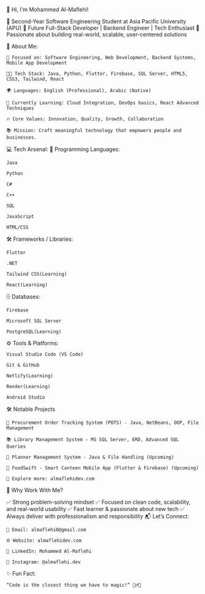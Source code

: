 👋 Hi, I'm Mohammed Al-Maflehi!

🔹 Second-Year Software Engineering Student at Asia Pacific University (APU)
🔹 Future Full-Stack Developer | Backend Engineer | Tech Enthusiast
🔹 Passionate about building real-world, scalable, user-centered solutions

🚀 About Me:

    🎯 Focused on: Software Engineering, Web Development, Backend Systems, Mobile App Development

    👨‍💻 Tech Stack: Java, Python, Flutter, Firebase, SQL Server, HTML5, CSS3, Tailwind, React

    🌍 Languages: English (Professional), Arabic (Native)

    🧠 Currently Learning: Cloud Integration, DevOps basics, React Advanced Techniques

    🔥 Core Values: Innovation, Quality, Growth, Collaboration

    📚 Mission: Craft meaningful technology that empowers people and businesses.

💻 Tech Arsenal:
🚀 Programming Languages:

    Java

    Python

    C#

    C++

    SQL

    JavaScript
    
    HTML/CSS

🛠️ Frameworks / Libraries:

    Flutter

    .NET

    Tailwind CSS(Learning)

    React(Learning)

🗄️ Databases:

    Firebase

    Microsoft SQL Server

    PostgreSQL(Learning)

⚙️ Tools & Platforms:

    Visual Studio Code (VS Code)

    Git & GitHub

    Netlify(Learning)

    Render(Learning)

    Android Studio

🛠️ Notable Projects

    🛒 Procurement Order Tracking System (POTS) - Java, NetBeans, OOP, File Management

    📚 Library Management System - MS SQL Server, ERD, Advanced SQL Queries

    📅 Planner Management System - Java & File Handling (Upcoming)

    🍔 FoodSwift - Smart Canteen Mobile App (Flutter & Firebase) (Upcoming)

    🔗 Explore more: almaflehidev.com

🌟 Why Work With Me?

✅ Strong problem-solving mindset
✅ Focused on clean code, scalability, and real-world usability
✅ Fast learner & passionate about new tech
✅ Always deliver with professionalism and responsibility
📬 Let’s Connect:

    📧 Email: almaflehi0@gmail.com

    🌐 Website: almaflehidev.com

    💼 LinkedIn: Mohammed Al-Maflehi

    📸 Instagram: @almaflehi.dev

✨ Fun Fact:

    “Code is the closest thing we have to magic!” 🧙‍♂️✨
